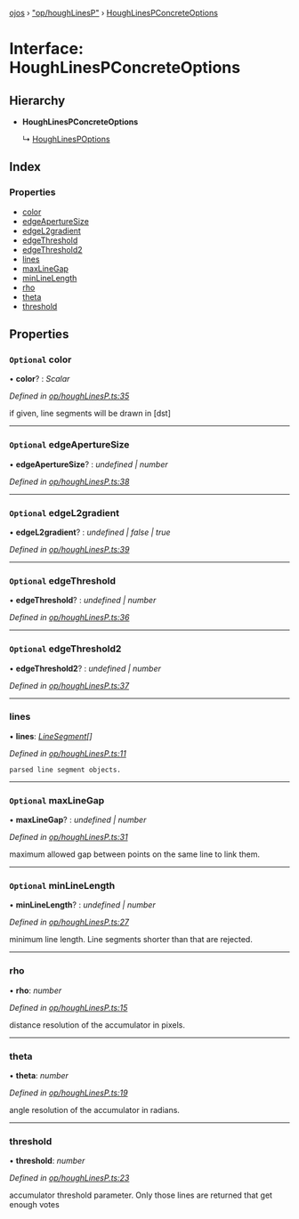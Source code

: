 [ojos](../README.md) › ["op/houghLinesP"](../modules/_op_houghlinesp_.md) › [HoughLinesPConcreteOptions](_op_houghlinesp_.houghlinespconcreteoptions.md)

# Interface: HoughLinesPConcreteOptions

## Hierarchy

* **HoughLinesPConcreteOptions**

  ↳ [HoughLinesPOptions](_op_houghlinesp_.houghlinespoptions.md)

## Index

### Properties

* [color](_op_houghlinesp_.houghlinespconcreteoptions.md#optional-color)
* [edgeApertureSize](_op_houghlinesp_.houghlinespconcreteoptions.md#optional-edgeaperturesize)
* [edgeL2gradient](_op_houghlinesp_.houghlinespconcreteoptions.md#optional-edgel2gradient)
* [edgeThreshold](_op_houghlinesp_.houghlinespconcreteoptions.md#optional-edgethreshold)
* [edgeThreshold2](_op_houghlinesp_.houghlinespconcreteoptions.md#optional-edgethreshold2)
* [lines](_op_houghlinesp_.houghlinespconcreteoptions.md#lines)
* [maxLineGap](_op_houghlinesp_.houghlinespconcreteoptions.md#optional-maxlinegap)
* [minLineLength](_op_houghlinesp_.houghlinespconcreteoptions.md#optional-minlinelength)
* [rho](_op_houghlinesp_.houghlinespconcreteoptions.md#rho)
* [theta](_op_houghlinesp_.houghlinespconcreteoptions.md#theta)
* [threshold](_op_houghlinesp_.houghlinespconcreteoptions.md#threshold)

## Properties

### `Optional` color

• **color**? : *Scalar*

*Defined in [op/houghLinesP.ts:35](https://github.com/cancerberoSgx/mirada/blob/3544b58/ojos/src/op/houghLinesP.ts#L35)*

if given, line segments will be drawn in [dst]

___

### `Optional` edgeApertureSize

• **edgeApertureSize**? : *undefined | number*

*Defined in [op/houghLinesP.ts:38](https://github.com/cancerberoSgx/mirada/blob/3544b58/ojos/src/op/houghLinesP.ts#L38)*

___

### `Optional` edgeL2gradient

• **edgeL2gradient**? : *undefined | false | true*

*Defined in [op/houghLinesP.ts:39](https://github.com/cancerberoSgx/mirada/blob/3544b58/ojos/src/op/houghLinesP.ts#L39)*

___

### `Optional` edgeThreshold

• **edgeThreshold**? : *undefined | number*

*Defined in [op/houghLinesP.ts:36](https://github.com/cancerberoSgx/mirada/blob/3544b58/ojos/src/op/houghLinesP.ts#L36)*

___

### `Optional` edgeThreshold2

• **edgeThreshold2**? : *undefined | number*

*Defined in [op/houghLinesP.ts:37](https://github.com/cancerberoSgx/mirada/blob/3544b58/ojos/src/op/houghLinesP.ts#L37)*

___

###  lines

• **lines**: *[LineSegment](_op_types_.linesegment.md)[]*

*Defined in [op/houghLinesP.ts:11](https://github.com/cancerberoSgx/mirada/blob/3544b58/ojos/src/op/houghLinesP.ts#L11)*

	parsed line segment objects.

___

### `Optional` maxLineGap

• **maxLineGap**? : *undefined | number*

*Defined in [op/houghLinesP.ts:31](https://github.com/cancerberoSgx/mirada/blob/3544b58/ojos/src/op/houghLinesP.ts#L31)*

maximum allowed gap between points on the same line to link them.

___

### `Optional` minLineLength

• **minLineLength**? : *undefined | number*

*Defined in [op/houghLinesP.ts:27](https://github.com/cancerberoSgx/mirada/blob/3544b58/ojos/src/op/houghLinesP.ts#L27)*

minimum line length. Line segments shorter than that are rejected.

___

###  rho

• **rho**: *number*

*Defined in [op/houghLinesP.ts:15](https://github.com/cancerberoSgx/mirada/blob/3544b58/ojos/src/op/houghLinesP.ts#L15)*

distance resolution of the accumulator in pixels.

___

###  theta

• **theta**: *number*

*Defined in [op/houghLinesP.ts:19](https://github.com/cancerberoSgx/mirada/blob/3544b58/ojos/src/op/houghLinesP.ts#L19)*

angle resolution of the accumulator in radians.

___

###  threshold

• **threshold**: *number*

*Defined in [op/houghLinesP.ts:23](https://github.com/cancerberoSgx/mirada/blob/3544b58/ojos/src/op/houghLinesP.ts#L23)*

accumulator threshold parameter. Only those lines are returned that get enough votes
